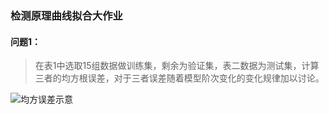 ### 检测原理曲线拟合大作业

#### 问题1：

>在表1中选取15组数据做训练集，剩余为验证集，表二数据为测试集，计算三者的均方根误差，对于三者误差随着模型阶次变化的变化规律加以讨论。

![均方误差示意](http://osv1xytac.bkt.clouddn.com/18-5-8/73850371.jpg)


